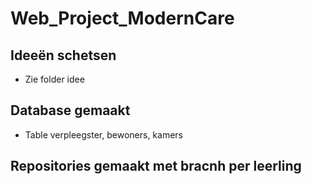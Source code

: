 # Web_Project_ModernCare
## Ideeën schetsen
- Zie folder idee
## Database gemaakt 
- Table verpleegster, bewoners, kamers
## Repositories gemaakt met bracnh per leerling
